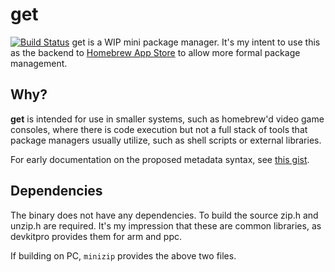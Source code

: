 # get
[![Build Status](https://travis-ci.org/vgmoose/get.svg?branch=master)](https://travis-ci.org/vgmoose/get)
get is a WIP mini package manager. It's my intent to use this as the backend to [Homebrew App Store](http://github.com/vgmoose/hbas) to allow more formal package management.

## Why?
**get** is intended for use in smaller systems, such as homebrew'd video game consoles, where there is code execution but not a full stack of tools that package managers usually utilize, such as shell scripts or external libraries.

For early documentation on the proposed metadata syntax, see [this gist](https://gist.github.com/vgmoose/90f48949c95927c8e92c990bd6985b38).

## Dependencies
The binary does not have any dependencies. To build the source zip.h and unzip.h are required. It's my impression that these are common libraries, as devkitpro provides them for arm and ppc.

If building on PC, `minizip` provides the above two files.
